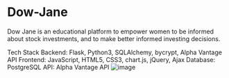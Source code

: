 # Dow-Jane
Dow Jane is an educational platform to empower women to be informed about stock investments, and to make better informed investing decisions.


Tech Stack
Backend: Flask, Python3, SQLAlchemy, bycrypt, Alpha Vantage API 
Frontend: JavaScript, HTML5, CSS3, chart.js, jQuery, Ajax 
Database: PostgreSQL
API: Alpha Vantage API
![image](https://user-images.githubusercontent.com/75860043/110554856-6af6d600-80f0-11eb-8dc5-411e27192290.png)

